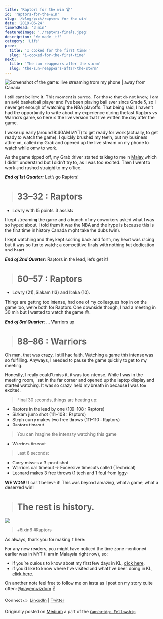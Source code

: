 ```yaml
---
title: 'Raptors for the win 🏆'
id: 'raptors-for-the-win'
slug: '/blog/post/raptors-for-the-win'
date: '2019-06-24'
timeToRead: '3 min'
featuredImage: './raptors-finals.jpeg'
description: 'We made it!'
category: 'Life'
prev:
  title: 'I cooked for the first time!'
  slug: 'i-cooked-for-the-first-time'
next:
  title: 'The sun reappears after the storm'
  slug: 'the-sun-reappears-after-the-storm'
---
```


![Screenshot of the game: live streaming from my phone | away from Canada](https://cdn-images-1.medium.com/max/4096/1*lPmDDrnDzzBIUFpJaF5MOQ.jpeg)

I still cant believe it. This moment is surreal. For those that do not know, I am an avid basketball player and I’ve been playing ball ever since Grade 5, so I never get enough of watching the NBA playoffs. That being said, I haven’t had the opportunity to write about my experience during the last Raptors vs Warriors game, so here is the live version that I’ve written the day after the game.

I woke up early (around 8:40AM MYT) to get ready for work (actually, to get ready to watch the game). I quickly brushed my teeth, put my business attire on, called my Grab and opened up the live stream on my phone to watch while omw to work.

As the game tipped off, my Grab driver started talking to me in [Malay](https://en.wikipedia.org/wiki/Malay_language) which I didn’t understand but I didn’t try to, as I was too excited. Then I went to work and rushed straight to my office.

_**End of 1st Quarter:**_ Let’s go Raptors!

> # 33–32 : Raptors

- Lowry with 15 points, 3 assists

I kept streaming the game and a bunch of my coworkers asked what I was so hyped about. I told them it was the NBA and the hype is because this is the first time in history Canada might take the dubs (win).

I kept watching and they kept scoring back and forth, my heart was racing but it was so fun to watch; a competitive finals with nothing but dedication and heart.

_**End of 2nd Quarter:**_ Raptors in the lead, let’s get it!

> # 60–57 : Raptors

- Lowry (21), Siakam (13) and Ibaka (10).

Things are getting too intense, had one of my colleagues hop in on the game too, we’re both for Raptors. One downside though, I had a meeting in 30 min but I wanted to watch the game 😰.

_**End of 3rd Quarter**_: … Warriors up

> # 88–86 : Warriors

Oh man, that was crazy, I still had faith. Watching a game this intense was so fulfilling. Anyways, I needed to pause the game quickly to get to my meeting.

Honestly, I really could’t miss it, it was too intense. While I was in the meeting room, I sat in the far corner and opened up the laptop display and started watching. It was so crazy, held my breath in because I was too excited.

> Final 30 seconds, things are heating up:

- Raptors in the lead by one (109–108 : Raptors)
- Siakam jump shot (111–108 : Raptors)
- Steph curry makes two free throws (111–110 : Raptors)
- Raptors timeout

> You can imagine the intensity watching this game

- Warriors timeout

> Last 8 seconds:

- Curry misses a 3-point shot
- Warriors call timeout -> Excessive timeouts called (Technical)
- Leonard makes 3 free throws (1 tech and 1 foul from Iggy)

**WE WON!!** I can’t believe it! This was beyond amazing, what a game, what a deserved win!

> # The rest is history.

![](https://cdn-images-1.medium.com/max/2000/1*rlNMm3ezmK7cg3S38t7NiA.jpeg)

> #6ixin6 #Raptors

As always, thank you for making it here:

For any new readers, you might have noticed the time zone mentioned earlier was in MYT (I am in Malaysia right now), so:

- if you’re curious to know about my first few days in KL, [click here](https://medium.com/@nayemalam/its-okay-not-to-be-okay-f932e26d82f9).
- if you’d like to know where I’ve visited and what I’ve been doing in KL, [click here](https://medium.com/@nayemalam/the-sun-reappears-after-the-storm-98b228bdcb7d).

On another note feel free to follow me on insta as I post on my story quite often: [@nayemwizdom](https://www.instagram.com/nayemwizdom/) ✌️

Connect 👉 [LinkedIn](https://www.linkedin.com/in/nayemalam/) | [Twitter](https://twitter.com/nayemwizdom)

Originally posted on [Medium](https://medium.com/@nayemalam/raptors-ftw-50e441f82c31) a part of the [`Cansbridge Fellowship`](https://cansbridgefellowship.com/)
